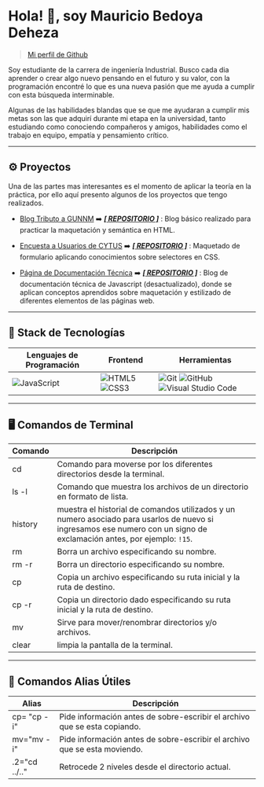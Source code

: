 # Hola! 👋, soy Mauricio Bedoya Deheza

>[Mi perfil de Github](https://github.com/MauBedoya)

Soy estudiante de la carrera de ingeniería Industrial. Busco cada dia aprender o crear algo nuevo pensando en el futuro y su valor, con la programación encontré lo que es una nueva pasión que me ayuda a cumplir con esta búsqueda interminable.

Algunas de las habilidades blandas que se que me ayudaran a cumplir mis metas son las que adquirí durante mi etapa en la universidad, tanto estudiando como conociendo compañeros y amigos, habilidades como el trabajo en equipo, empatía y pensamiento crítico.

---

## ⚙️ Proyectos

Una de las partes mas interesantes es el momento de aplicar la teoría en la práctica, por ello aquí presento algunos de los proyectos que tengo realizados.

- [Blog Tributo a GUNNM](https://maubedoya.github.io/pagina-tributo-GUNNM/GUNNM.html) ➡️ [**_[ REPOSITORIO ]_**](https://github.com/MauBedoya/pagina-tributo-GUNNM)
  : Blog básico realizado para practicar la maquetación y semántica en HTML.

- [Encuesta a Usuarios de CYTUS](https://maubedoya.github.io/survey-form-cytus/surveyForm.html) ➡️ [**_[ REPOSITORIO ]_**](https://github.com/MauBedoya/survey-form-cytus)
  : Maquetado de formulario aplicando conocimientos sobre selectores en CSS.

- [Página de Documentación Técnica](https://maubedoya.github.io/documentacion-tecnica/javascript.html) ➡️ [**_[ REPOSITORIO ]_**](https://github.com/MauBedoya/survey-form-cytus)
  : Blog de documentación técnica de Javascript (desactualizado), donde se aplican conceptos aprendidos sobre maquetación y estilizado de diferentes elementos de las páginas web.

---

## 🔧 Stack de Tecnologías

| Lenguajes de Programación | Frontend | Herramientas       |
| ------------------------- | -------- | ------------------ |
| ![JavaScript](https://img.shields.io/badge/javascript-%23323330.svg?style=for-the-badge&logo=javascript&logoColor=%23F7DF1E) | ![HTML5](https://img.shields.io/badge/html5-%23E34F26.svg?style=for-the-badge&logo=html5&logoColor=white)  ![CSS3](https://img.shields.io/badge/css3-%231572B6.svg?style=for-the-badge&logo=css3&logoColor=white) | ![Git](https://img.shields.io/badge/git-%23F05033.svg?style=for-the-badge&logo=git&logoColor=white)  ![GitHub](https://img.shields.io/badge/github-%23121011.svg?style=for-the-badge&logo=github&logoColor=white)  ![Visual Studio Code](https://img.shields.io/badge/Visual%20Studio%20Code-0078d7.svg?style=for-the-badge&logo=visual-studio-code&logoColor=white) |

---

## 🖥️ Comandos de Terminal

| Comando | Descripción |
| --- | --- |
| cd | Comando para moverse por los diferentes directorios desde la terminal. |
| ls -l | Comando que muestra los archivos de un directorio en formato de lista. |
| history | muestra el historial de comandos utilizados y un numero asociado para usarlos de nuevo si ingresamos ese numero con un signo de exclamación antes, por ejemplo: `!15`. |
| rm | Borra un archivo especificando su nombre. |
| rm -r | Borra un directorio especificando su nombre. |
| cp | Copia un archivo especificando su ruta inicial y la ruta de destino. |
| cp -r | Copia un directorio dado especificando su ruta inicial y la ruta de destino. |
| mv | Sirve para mover/renombrar directorios y/o archivos. |
| clear | limpia la pantalla de la terminal. |

---

## 🧰 Comandos Alias Útiles

| Alias | Descripción |
| --- | --- |
| cp= "cp -i" | Pide información antes de sobre-escribir el archivo que se esta copiando. |
| mv="mv -i" | Pide información antes de sobre-escribir el archivo que se esta moviendo. |
| .2="cd ../.." | Retrocede 2 niveles desde el directorio actual. |
